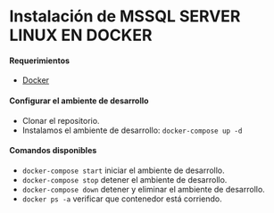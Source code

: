 # Instalación de MSSQL SERVER LINUX EN DOCKER #

#### Requerimientos ####

* [Docker](https://www.docker.com/)

#### Configurar el ambiente de desarrollo ####

* Clonar el repositorio. 
* Instalamos el ambiente de desarrollo: 
  `docker-compose up -d`
  
#### Comandos disponibles ####

* `docker-compose start` iniciar el ambiente de desarrollo.
* `docker-compose stop` detener el ambiente de desarrollo.
* `docker-compose down` detener y eliminar el ambiente de desarrollo.
* `docker ps -a` verificar que contenedor está corriendo.
